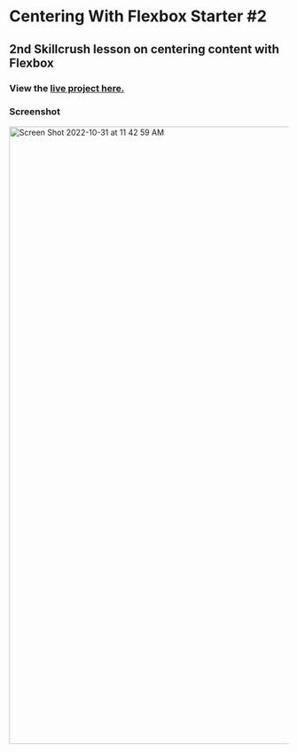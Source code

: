 # Centering With Flexbox Starter #2
## 2nd Skillcrush lesson on centering content with Flexbox
### View the [live project here.](https://kirstendarling.github.io/skillcrush-center-flexbox-starter-2/)

### Screenshot

<img width="1114" alt="Screen Shot 2022-10-31 at 11 42 59 AM" src="https://user-images.githubusercontent.com/54489152/199074118-70f4e53d-0198-4553-b42b-d9ebff79abab.png">
